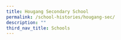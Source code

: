```yaml
---
title: Hougang Secondary School
permalink: /school-histories/hougang-sec/
description: ""
third_nav_title: Schools
---
```


